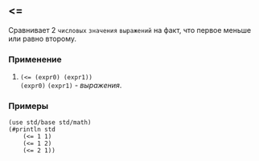 ## <=
Сравнивает 2 `числовых` `значения` `выражений` на факт, что первое меньше или равно второму.

### Применение

1. `(<= (expr0) (expr1))`<br>
`(expr0)` `(expr1)` - _выражения_.

### Примеры

```pihta
(use std/base std/math)
(#println std
    (<= 1 1)
    (<= 1 2)
    (<= 2 1))
```